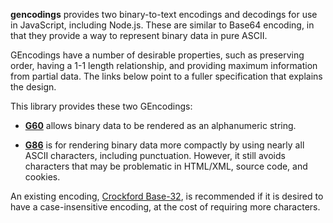 **gencodings** provides two binary-to-text encodings and decodings
for use in JavaScript, including Node.js.  These are similar to
Base64 encoding, in that they provide a way to represent binary data
in pure ASCII.

GEncodings have a number of desirable properties, such as preserving
order, having a 1-1 length relationship, and providing maximum
information from partial data.  The links below point to a fuller
specification that explains the design.

This library provides these two GEncodings:

*  **[G60](https://github.com/galenhuntington/g60)** allows binary data
 to be rendered as an alphanumeric string.

*  **[G86](https://github.com/galenhuntington/g86)** is for rendering
 binary data more compactly by using nearly all ASCII characters,
 including punctuation.  However, it still avoids characters that
 may be problematic in HTML/XML, source code, and cookies.

An existing encoding, [Crockford
Base-32](https://www.crockford.com/base32.html), is recommended if
it is desired to have a case-insensitive encoding, at the cost of
requiring more characters.

